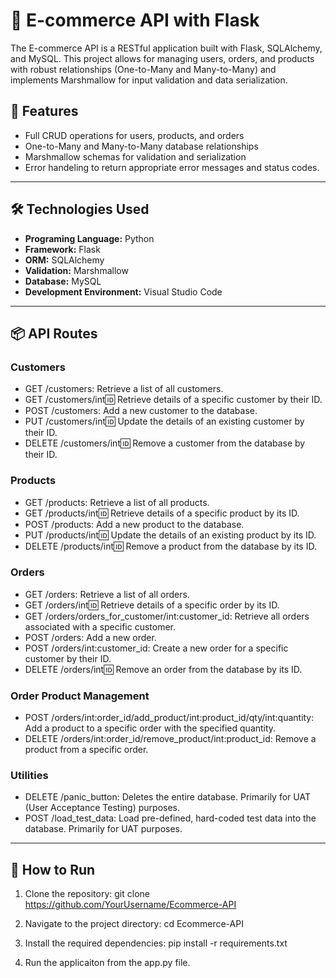 # 🛒 E-commerce API with Flask

The E-commerce API is a RESTful application built with Flask, SQLAlchemy, and MySQL. This project allows for managing users, orders, and products with robust relationships (One-to-Many and Many-to-Many) and implements Marshmallow for input validation and data serialization.

## 🔧 Features

- Full CRUD operations for users, products, and orders
- One-to-Many and Many-to-Many database relationships
- Marshmallow schemas for validation and serialization
- Error handeling to return appropriate error messages and status codes.

---

## 🛠️ Technologies Used

- **Programing Language:** Python
- **Framework:** Flask
- **ORM:** SQLAlchemy
- **Validation:** Marshmallow
- **Database:** MySQL
- **Development Environment:** Visual Studio Code

---

## 📦 API Routes

### Customers
- GET /customers: Retrieve a list of all customers.
- GET /customers/int:id: Retrieve details of a specific customer by their ID.
- POST /customers: Add a new customer to the database.
- PUT /customers/int:id: Update the details of an existing customer by their ID.
- DELETE /customers/int:id: Remove a customer from the database by their ID.

### Products
- GET /products: Retrieve a list of all products.
- GET /products/int:id: Retrieve details of a specific product by its ID.
- POST /products: Add a new product to the database.
- PUT /products/int:id: Update the details of an existing product by its ID.
- DELETE /products/int:id: Remove a product from the database by its ID.

### Orders
- GET /orders: Retrieve a list of all orders.
- GET /orders/int:id: Retrieve details of a specific order by its ID.
- GET /orders/orders_for_customer/int:customer_id: Retrieve all orders associated with a specific customer.
- POST /orders: Add a new order.
- POST /orders/int:customer_id: Create a new order for a specific customer by their ID.
- DELETE /orders/int:id: Remove an order from the database by its ID.

### Order Product Management
- POST /orders/int:order_id/add_product/int:product_id/qty/int:quantity: Add a product to a specific order with the specified quantity.
- DELETE /orders/int:order_id/remove_product/int:product_id: Remove a product from a specific order.

### Utilities
- DELETE /panic_button: Deletes the entire database. Primarily for UAT (User Acceptance Testing) purposes.
- POST /load_test_data: Load pre-defined, hard-coded test data into the database. Primarily for UAT purposes.

---

## 🚀 How to Run

1. Clone the repository:
   git clone https://github.com/YourUsername/Ecommerce-API

2. Navigate to the project directory:
   cd Ecommerce-API

3. Install the required dependencies:
   pip install -r requirements.txt

4. Run the applicaiton from the app.py file.